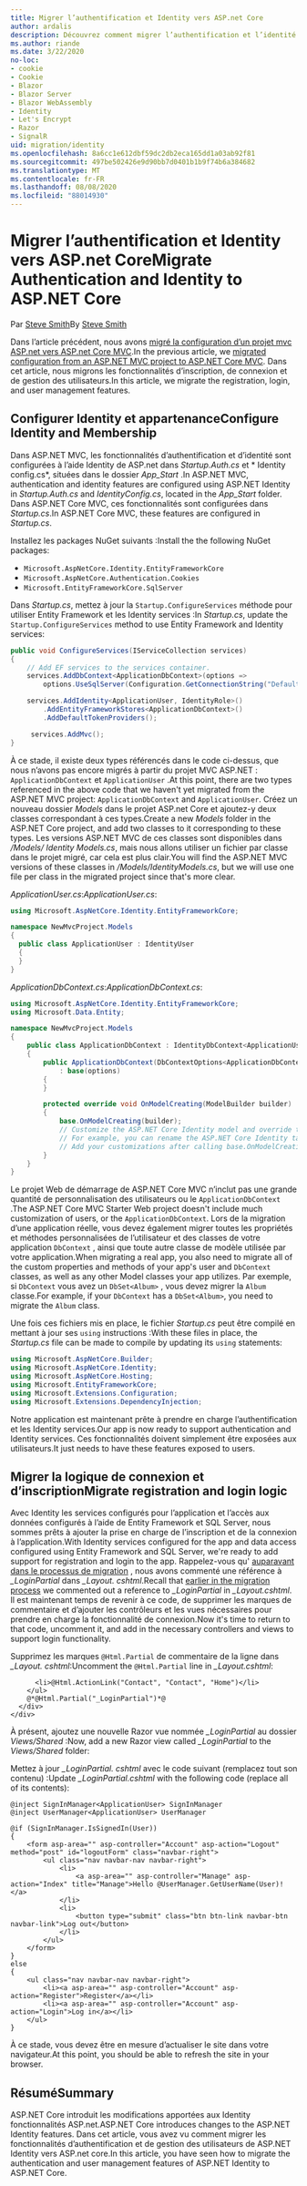 ```yaml
---
title: Migrer l’authentification et Identity vers ASP.net Core
author: ardalis
description: Découvrez comment migrer l’authentification et l’identité d’un projet MVC ASP.NET vers un projet ASP.NET Core MVC.
ms.author: riande
ms.date: 3/22/2020
no-loc:
- cookie
- Cookie
- Blazor
- Blazor Server
- Blazor WebAssembly
- Identity
- Let's Encrypt
- Razor
- SignalR
uid: migration/identity
ms.openlocfilehash: 8a6cc1e612dbf59dc2db2eca165dd1a03ab92f81
ms.sourcegitcommit: 497be502426e9d90bb7d0401b1b9f74b6a384682
ms.translationtype: MT
ms.contentlocale: fr-FR
ms.lasthandoff: 08/08/2020
ms.locfileid: "88014930"
---
```

# <a name="migrate-authentication-and-no-locidentity-to-aspnet-core"></a><span data-ttu-id="312a1-103">Migrer l’authentification et Identity vers ASP.net Core</span><span class="sxs-lookup"><span data-stu-id="312a1-103">Migrate Authentication and Identity to ASP.NET Core</span></span>

<span data-ttu-id="312a1-104">Par [Steve Smith](https://ardalis.com/)</span><span class="sxs-lookup"><span data-stu-id="312a1-104">By [Steve Smith](https://ardalis.com/)</span></span>

<span data-ttu-id="312a1-105">Dans l’article précédent, nous avons [migré la configuration d’un projet mvc ASP.net vers ASP.net Core MVC](xref:migration/configuration).</span><span class="sxs-lookup"><span data-stu-id="312a1-105">In the previous article, we [migrated configuration from an ASP.NET MVC project to ASP.NET Core MVC](xref:migration/configuration).</span></span> <span data-ttu-id="312a1-106">Dans cet article, nous migrons les fonctionnalités d’inscription, de connexion et de gestion des utilisateurs.</span><span class="sxs-lookup"><span data-stu-id="312a1-106">In this article, we migrate the registration, login, and user management features.</span></span>

## <a name="configure-no-locidentity-and-membership"></a><span data-ttu-id="312a1-107">Configurer Identity et appartenance</span><span class="sxs-lookup"><span data-stu-id="312a1-107">Configure Identity and Membership</span></span>

<span data-ttu-id="312a1-108">Dans ASP.NET MVC, les fonctionnalités d’authentification et d’identité sont configurées à l’aide Identity de ASP.net dans *Startup.Auth.cs* et \* Identity config.cs\*, situées dans le dossier *App_Start* .</span><span class="sxs-lookup"><span data-stu-id="312a1-108">In ASP.NET MVC, authentication and identity features are configured using ASP.NET Identity in *Startup.Auth.cs* and *IdentityConfig.cs*, located in the *App_Start* folder.</span></span> <span data-ttu-id="312a1-109">Dans ASP.NET Core MVC, ces fonctionnalités sont configurées dans *Startup.cs*.</span><span class="sxs-lookup"><span data-stu-id="312a1-109">In ASP.NET Core MVC, these features are configured in *Startup.cs*.</span></span>

<span data-ttu-id="312a1-110">Installez les packages NuGet suivants :</span><span class="sxs-lookup"><span data-stu-id="312a1-110">Install the the following NuGet packages:</span></span>

* `Microsoft.AspNetCore.Identity.EntityFrameworkCore`
* `Microsoft.AspNetCore.Authentication.Cookies`
* `Microsoft.EntityFrameworkCore.SqlServer`

<span data-ttu-id="312a1-111">Dans *Startup.cs*, mettez à jour la `Startup.ConfigureServices` méthode pour utiliser Entity Framework et les Identity services :</span><span class="sxs-lookup"><span data-stu-id="312a1-111">In *Startup.cs*, update the `Startup.ConfigureServices` method to use Entity Framework and Identity services:</span></span>

```csharp
public void ConfigureServices(IServiceCollection services)
{
    // Add EF services to the services container.
    services.AddDbContext<ApplicationDbContext>(options =>
        options.UseSqlServer(Configuration.GetConnectionString("DefaultConnection")));

    services.AddIdentity<ApplicationUser, IdentityRole>()
        .AddEntityFrameworkStores<ApplicationDbContext>()
        .AddDefaultTokenProviders();

     services.AddMvc();
}
```

<span data-ttu-id="312a1-112">À ce stade, il existe deux types référencés dans le code ci-dessus, que nous n’avons pas encore migrés à partir du projet MVC ASP.NET : `ApplicationDbContext` et `ApplicationUser` .</span><span class="sxs-lookup"><span data-stu-id="312a1-112">At this point, there are two types referenced in the above code that we haven't yet migrated from the ASP.NET MVC project: `ApplicationDbContext` and `ApplicationUser`.</span></span> <span data-ttu-id="312a1-113">Créez un nouveau dossier *Models* dans le projet ASP.net Core et ajoutez-y deux classes correspondant à ces types.</span><span class="sxs-lookup"><span data-stu-id="312a1-113">Create a new *Models* folder in the ASP.NET Core project, and add two classes to it corresponding to these types.</span></span> <span data-ttu-id="312a1-114">Les versions ASP.NET MVC de ces classes sont disponibles dans */Models/ Identity Models.cs*, mais nous allons utiliser un fichier par classe dans le projet migré, car cela est plus clair.</span><span class="sxs-lookup"><span data-stu-id="312a1-114">You will find the ASP.NET MVC versions of these classes in */Models/IdentityModels.cs*, but we will use one file per class in the migrated project since that's more clear.</span></span>

<span data-ttu-id="312a1-115">*ApplicationUser.cs*:</span><span class="sxs-lookup"><span data-stu-id="312a1-115">*ApplicationUser.cs*:</span></span>

```csharp
using Microsoft.AspNetCore.Identity.EntityFrameworkCore;

namespace NewMvcProject.Models
{
  public class ApplicationUser : IdentityUser
  {
  }
}
```

<span data-ttu-id="312a1-116">*ApplicationDbContext.cs*:</span><span class="sxs-lookup"><span data-stu-id="312a1-116">*ApplicationDbContext.cs*:</span></span>

```csharp
using Microsoft.AspNetCore.Identity.EntityFrameworkCore;
using Microsoft.Data.Entity;

namespace NewMvcProject.Models
{
    public class ApplicationDbContext : IdentityDbContext<ApplicationUser>
    {
        public ApplicationDbContext(DbContextOptions<ApplicationDbContext> options)
            : base(options)
        {
        }

        protected override void OnModelCreating(ModelBuilder builder)
        {
            base.OnModelCreating(builder);
            // Customize the ASP.NET Core Identity model and override the defaults if needed.
            // For example, you can rename the ASP.NET Core Identity table names and more.
            // Add your customizations after calling base.OnModelCreating(builder);
        }
    }
}
```

<span data-ttu-id="312a1-117">Le projet Web de démarrage de ASP.NET Core MVC n’inclut pas une grande quantité de personnalisation des utilisateurs ou le `ApplicationDbContext` .</span><span class="sxs-lookup"><span data-stu-id="312a1-117">The ASP.NET Core MVC Starter Web project doesn't include much customization of users, or the `ApplicationDbContext`.</span></span> <span data-ttu-id="312a1-118">Lors de la migration d’une application réelle, vous devez également migrer toutes les propriétés et méthodes personnalisées de l’utilisateur et des classes de votre application `DbContext` , ainsi que toute autre classe de modèle utilisée par votre application.</span><span class="sxs-lookup"><span data-stu-id="312a1-118">When migrating a real app, you also need to migrate all of the custom properties and methods of your app's user and `DbContext` classes, as well as any other Model classes your app utilizes.</span></span> <span data-ttu-id="312a1-119">Par exemple, si `DbContext` vous avez un `DbSet<Album>` , vous devez migrer la `Album` classe.</span><span class="sxs-lookup"><span data-stu-id="312a1-119">For example, if your `DbContext` has a `DbSet<Album>`, you need to migrate the `Album` class.</span></span>

<span data-ttu-id="312a1-120">Une fois ces fichiers mis en place, le fichier *Startup.cs* peut être compilé en mettant à jour ses `using` instructions :</span><span class="sxs-lookup"><span data-stu-id="312a1-120">With these files in place, the *Startup.cs* file can be made to compile by updating its `using` statements:</span></span>

```csharp
using Microsoft.AspNetCore.Builder;
using Microsoft.AspNetCore.Identity;
using Microsoft.AspNetCore.Hosting;
using Microsoft.EntityFrameworkCore;
using Microsoft.Extensions.Configuration;
using Microsoft.Extensions.DependencyInjection;
```

<span data-ttu-id="312a1-121">Notre application est maintenant prête à prendre en charge l’authentification et les Identity services.</span><span class="sxs-lookup"><span data-stu-id="312a1-121">Our app is now ready to support authentication and Identity services.</span></span> <span data-ttu-id="312a1-122">Ces fonctionnalités doivent simplement être exposées aux utilisateurs.</span><span class="sxs-lookup"><span data-stu-id="312a1-122">It just needs to have these features exposed to users.</span></span>

## <a name="migrate-registration-and-login-logic"></a><span data-ttu-id="312a1-123">Migrer la logique de connexion et d’inscription</span><span class="sxs-lookup"><span data-stu-id="312a1-123">Migrate registration and login logic</span></span>

<span data-ttu-id="312a1-124">Avec Identity les services configurés pour l’application et l’accès aux données configurés à l’aide de Entity Framework et SQL Server, nous sommes prêts à ajouter la prise en charge de l’inscription et de la connexion à l’application.</span><span class="sxs-lookup"><span data-stu-id="312a1-124">With Identity services configured for the app and data access configured using Entity Framework and SQL Server, we're ready to add support for registration and login to the app.</span></span> <span data-ttu-id="312a1-125">Rappelez-vous qu' [auparavant dans le processus de migration](xref:migration/mvc#migrate-the-layout-file) , nous avons commenté une référence à *_LoginPartial* dans *_Layout. cshtml*.</span><span class="sxs-lookup"><span data-stu-id="312a1-125">Recall that [earlier in the migration process](xref:migration/mvc#migrate-the-layout-file) we commented out a reference to *_LoginPartial* in *_Layout.cshtml*.</span></span> <span data-ttu-id="312a1-126">Il est maintenant temps de revenir à ce code, de supprimer les marques de commentaire et d’ajouter les contrôleurs et les vues nécessaires pour prendre en charge la fonctionnalité de connexion.</span><span class="sxs-lookup"><span data-stu-id="312a1-126">Now it's time to return to that code, uncomment it, and add in the necessary controllers and views to support login functionality.</span></span>

<span data-ttu-id="312a1-127">Supprimez les marques `@Html.Partial` de commentaire de la ligne dans *_Layout. cshtml*:</span><span class="sxs-lookup"><span data-stu-id="312a1-127">Uncomment the `@Html.Partial` line in *_Layout.cshtml*:</span></span>

```cshtml
      <li>@Html.ActionLink("Contact", "Contact", "Home")</li>
    </ul>
    @*@Html.Partial("_LoginPartial")*@
  </div>
</div>
```

<span data-ttu-id="312a1-128">À présent, ajoutez une nouvelle Razor vue nommée *_LoginPartial* au dossier *Views/Shared* :</span><span class="sxs-lookup"><span data-stu-id="312a1-128">Now, add a new Razor view called *_LoginPartial* to the *Views/Shared* folder:</span></span>

<span data-ttu-id="312a1-129">Mettez à jour *_LoginPartial. cshtml* avec le code suivant (remplacez tout son contenu) :</span><span class="sxs-lookup"><span data-stu-id="312a1-129">Update *_LoginPartial.cshtml* with the following code (replace all of its contents):</span></span>

```cshtml
@inject SignInManager<ApplicationUser> SignInManager
@inject UserManager<ApplicationUser> UserManager

@if (SignInManager.IsSignedIn(User))
{
    <form asp-area="" asp-controller="Account" asp-action="Logout" method="post" id="logoutForm" class="navbar-right">
        <ul class="nav navbar-nav navbar-right">
            <li>
                <a asp-area="" asp-controller="Manage" asp-action="Index" title="Manage">Hello @UserManager.GetUserName(User)!</a>
            </li>
            <li>
                <button type="submit" class="btn btn-link navbar-btn navbar-link">Log out</button>
            </li>
        </ul>
    </form>
}
else
{
    <ul class="nav navbar-nav navbar-right">
        <li><a asp-area="" asp-controller="Account" asp-action="Register">Register</a></li>
        <li><a asp-area="" asp-controller="Account" asp-action="Login">Log in</a></li>
    </ul>
}
```

<span data-ttu-id="312a1-130">À ce stade, vous devez être en mesure d’actualiser le site dans votre navigateur.</span><span class="sxs-lookup"><span data-stu-id="312a1-130">At this point, you should be able to refresh the site in your browser.</span></span>

## <a name="summary"></a><span data-ttu-id="312a1-131">Résumé</span><span class="sxs-lookup"><span data-stu-id="312a1-131">Summary</span></span>

<span data-ttu-id="312a1-132">ASP.NET Core introduit les modifications apportées aux Identity fonctionnalités ASP.net.</span><span class="sxs-lookup"><span data-stu-id="312a1-132">ASP.NET Core introduces changes to the ASP.NET Identity features.</span></span> <span data-ttu-id="312a1-133">Dans cet article, vous avez vu comment migrer les fonctionnalités d’authentification et de gestion des utilisateurs de ASP.NET Identity vers ASP.net core.</span><span class="sxs-lookup"><span data-stu-id="312a1-133">In this article, you have seen how to migrate the authentication and user management features of ASP.NET Identity to ASP.NET Core.</span></span>
